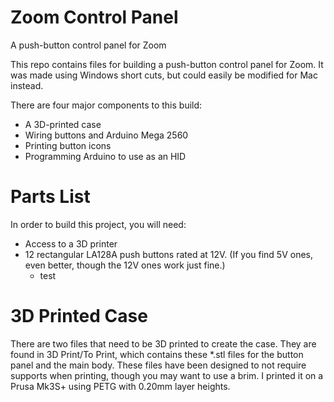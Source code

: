 # Zoom Control Panel
 A push-button control panel for Zoom
 
 This repo contains files for building a push-button control panel for Zoom. It was made using Windows short cuts, but could easily be modified for Mac instead. 
 
 There are four major components to this build:
 * A 3D-printed case
 * Wiring buttons and Arduino Mega 2560
 * Printing button icons
 * Programming Arduino to use as an HID
 
# Parts List
 In order to build this project, you will need:
 * Access to a 3D printer
 * 12 rectangular LA128A push buttons rated at 12V. (If you find 5V ones, even better, though the 12V ones work just fine.) 
   * test
 
# 3D Printed Case
 There are two files that need to be 3D printed to create the case. They are found in 3D Print/To Print, which contains these \*.stl files for the button panel and the main body.
 These files have been designed to not require supports when printing, though you may want to use a brim. I printed it on a Prusa Mk3S+ using PETG with 0.20mm layer heights.

